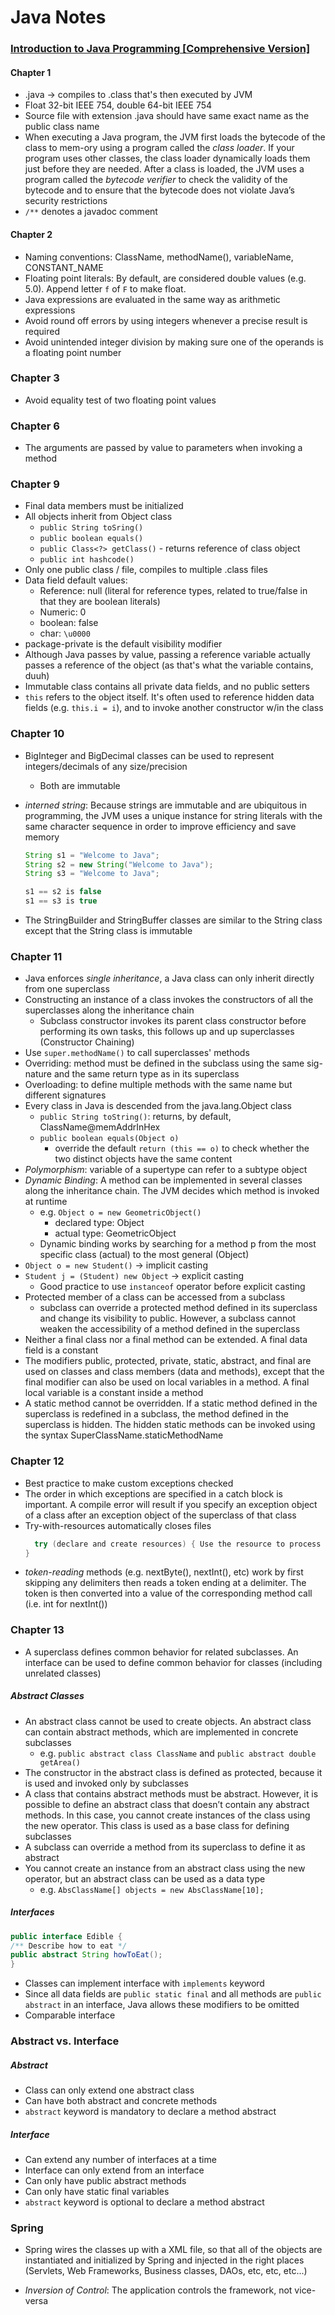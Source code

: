 # Java Notes

### [Introduction to Java Programming [Comprehensive Version]](http://www.amazon.com/Intro-Java-Programming-Comprehensive-Version/dp/0133761312)

#### Chapter 1

* .java -> compiles to .class that's then executed by JVM
* Float 32-bit IEEE 754, double 64-bit IEEE 754
* Source file with extension .java should have same exact name as the public class name
* When executing a Java program, the JVM first loads the bytecode of the class to mem-ory using a program called the *class loader*. If your program uses other classes, the class loader dynamically loads them just before they are needed. After a class is loaded, the JVM uses a program called the *bytecode verifier* to check the validity of the bytecode and to ensure that the bytecode does not violate Java’s security restrictions
* `/**` denotes a javadoc comment

#### Chapter 2

* Naming conventions: ClassName, methodName(), variableName, CONSTANT_NAME
* Floating point literals: By default, are considered double values (e.g. 5.0). Append letter `f` of `F` to make float.
* Java expressions are evaluated in the same way as arithmetic expressions
* Avoid round off errors by using integers whenever a precise result is required
* Avoid unintended integer division by making sure one of the operands is a floating point number

### Chapter 3

* Avoid equality test of two floating point values

### Chapter 6

* The arguments are passed by value to parameters when invoking a method

### Chapter 9

* Final data members must be initialized
* All objects inherit from Object class
  * `public String toSring()`
  * `public boolean equals()`
  * `public Class<?> getClass()` - returns reference of class object
  * `public int hashcode()`
* Only one public class / file, compiles to multiple .class files
* Data field default values:
  * Reference: null (literal for reference types, related to true/false in that they are boolean literals)
  * Numeric: 0
  * boolean: false
  * char: `\u0000`
* package-private is the default visibility modifier
* Although Java passes by value, passing a reference variable actually passes a reference of the object (as that's what the variable contains, duuh)
* Immutable class contains all private data fields, and no public setters
* `this` refers to the object itself. It's often used to reference hidden data fields (e.g. `this.i = i`), and to invoke another constructor w/in the class

### Chapter 10

* BigInteger and BigDecimal classes can be used to represent integers/decimals of any size/precision
  * Both are immutable

* *interned string*: Because strings are immutable and are ubiquitous in programming, the JVM uses a unique instance for string literals with the same character sequence in order to improve efficiency and save memory

  ```java
  String s1 = "Welcome to Java";
  String s2 = new String("Welcome to Java");
  String s3 = "Welcome to Java";

  s1 == s2 is false
  s1 == s3 is true
  ```

* The StringBuilder and StringBuffer classes are similar to the String class except that the String class is immutable

### Chapter 11

* Java enforces *single inheritance*, a Java class can only inherit directly from one superclass
* Constructing an instance of a class invokes the constructors of all the superclasses along the inheritance chain
  * Subclass constructor invokes its parent class constructor before performing its own tasks, this follows up and up superclasses (Constructor Chaining)
* Use `super.methodName()` to call superclasses' methods
* Overriding: method must be defined in the subclass using the same sig- nature and the same return type as in its superclass
* Overloading: to define multiple methods with the same name but different signatures
* Every class in Java is descended from the java.lang.Object class
  * `public String toString()`: returns, by default, ClassName@memAddrInHex
  * `public boolean equals(Object o)`
    * override the default `return (this == o)` to check whether the two distinct objects have the same content
* *Polymorphism*: variable of a supertype can refer to a subtype object
* *Dynamic Binding*: A method can be implemented in several classes along the inheritance chain. The JVM decides which method is invoked at runtime
  * e.g. `Object o = new GeometricObject()`
    * declared type: Object
    * actual type: GeometricObject
  * Dynamic binding works by searching for a method p from the most specific class (actual) to the most general (Object)
* `Object o = new Student()` -> implicit casting
* `Student j = (Student) new Object` -> explicit casting
  * Good practice to use `instanceof` operator before explicit casting
* Protected member of a class can be accessed from a subclass
  * subclass can override a protected method defined in its superclass and change its visibility to public. However, a subclass cannot weaken the accessibility of a method defined in the superclass
* Neither a final class nor a final method can be extended. A final data field is a constant
* The modifiers public, protected, private, static, abstract, and final are used on classes and class members (data and methods), except that the final modifier can also be used on local variables in a method. A final local variable is a constant inside a method
* A static method cannot be overridden. If a static method defined in the superclass is redefined in a subclass, the method defined in the superclass is hidden. The hidden static methods can be invoked using the syntax SuperClassName.staticMethodName

### Chapter 12

* Best practice to make custom exceptions checked
* The order in which exceptions are specified in a catch block is important. A compile error will result if you specify an exception object of a class after an exception object of the superclass of that class
* Try-with-resources automatically closes files
  ```java
    try (declare and create resources) { Use the resource to process the file;
  }
  ```
* *token-reading* methods (e.g. nextByte(), nextInt(), etc) work by first skipping any delimiters then reads a token ending at a delimiter. The token is then converted into a value of the corresponding method call (i.e. int for nextInt())

### Chapter 13

* A superclass defines common behavior for related subclasses. An interface can be used to define common behavior for classes (including unrelated classes)

##### Abstract Classes

* An abstract class cannot be used to create objects. An abstract class can contain abstract methods, which are implemented in concrete subclasses
  * e.g. `public abstract class ClassName` and `public abstract double getArea()`
* The constructor in the abstract class is defined as protected, because it is used and invoked only by subclasses
* A class that contains abstract methods must be abstract. However, it is possible to define an abstract class that doesn’t contain any abstract methods. In this case, you cannot create instances of the class using the new operator. This class is used as a base class for defining subclasses
* A subclass can override a method from its superclass to define it as abstract
* You cannot create an instance from an abstract class using the new operator, but an abstract class can be used as a data type
  * e.g. `AbsClassName[] objects = new AbsClassName[10];`

##### Interfaces

```java
public interface Edible {
/** Describe how to eat */
public abstract String howToEat();
}
```

* Classes can implement interface with `implements` keyword
* Since all data fields are `public static final` and all methods are `public abstract` in an interface, Java allows these modifiers to be omitted
* Comparable interface

### Abstract vs. Interface

##### Abstract

* Class can only extend one abstract class
* Can have both abstract and concrete methods
* `abstract` keyword is mandatory to declare a method abstract

##### Interface

* Can extend any number of interfaces at a time
* Interface can only extend from an interface
* Can only have public abstract methods
* Can only have static final variables
* `abstract` keyword is optional to declare a method abstract


### Spring

* Spring wires the classes up with a XML file, so that all of the objects are instantiated and initialized by Spring and injected in the right places (Servlets, Web Frameworks, Business classes, DAOs, etc, etc, etc...)

* *Inversion of Control*: The application controls the framework, not vice-versa

